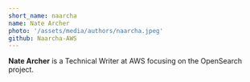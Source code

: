 ```yaml
---
short_name: naarcha
name: Nate Archer
photo: '/assets/media/authors/naarcha.jpeg'
github: Naarcha-AWS
---
```


**Nate Archer** is a Technical Writer at AWS focusing on the OpenSearch project.